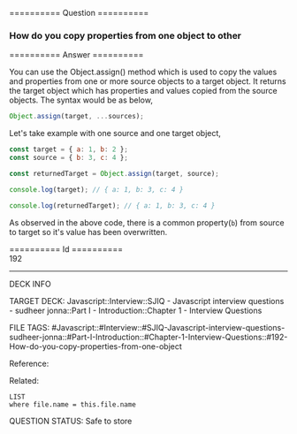 ========== Question ==========  

### How do you copy properties from one object to other  

========== Answer ==========  

You can use the Object.assign() method which is used to copy the values and properties from one or more source objects to a target object. It returns the target object which has properties and values copied from the source objects. The syntax would be as below,

```javascript
Object.assign(target, ...sources);
```

Let's take example with one source and one target object,

```javascript
const target = { a: 1, b: 2 };
const source = { b: 3, c: 4 };

const returnedTarget = Object.assign(target, source);

console.log(target); // { a: 1, b: 3, c: 4 }

console.log(returnedTarget); // { a: 1, b: 3, c: 4 }
```

As observed in the above code, there is a common property(`b`) from source to target so it's value has been overwritten.

========== Id ==========  
192

---

DECK INFO

TARGET DECK: Javascript::Interview::SJIQ - Javascript interview questions - sudheer jonna::Part I - Introduction::Chapter 1 - Interview Questions

FILE TAGS: #Javascript::#Interview::#SJIQ-Javascript-interview-questions-sudheer-jonna::#Part-I-Introduction::#Chapter-1-Interview-Questions::#192-How-do-you-copy-properties-from-one-object

Reference:

Related:

```dataview
LIST
where file.name = this.file.name
```

QUESTION STATUS: Safe to store
